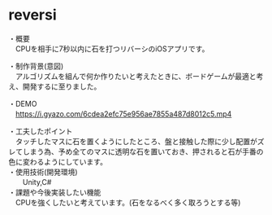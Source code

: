 # reversi
・概要 <br>
　CPUを相手に7秒以内に石を打つリバーシのiOSアプリです。
 
・制作背景(意図)<br>
　アルゴリズムを組んで何か作りたいと考えたときに、ボードゲームが最適と考え、開発するに至りました。
 
・DEMO <br>
　https://i.gyazo.com/6cdea2efc75e956ae7855a487d8012c5.mp4
 
・工夫したポイント <br>
　タッチしたマスに石を置くようにしたところ、盤と接触した際に少し配置がズレてしまう為、予め全てのマスに透明な石を置いておき、押されると石が手番の色に変わるようにしています。 <br>
・使用技術(開発環境) <br>
　　Unity,C# <br>
・課題や今後実装したい機能 <br>
　CPUを強くしたいと考えています。(石をなるべく多く取ろうとする等)
